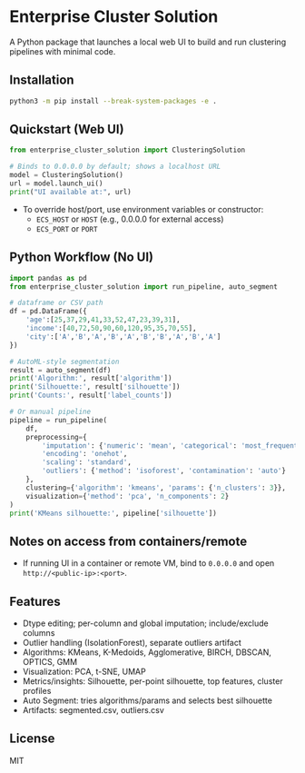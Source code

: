 # Enterprise Cluster Solution

A Python package that launches a local web UI to build and run clustering pipelines with minimal code.

## Installation

```bash
python3 -m pip install --break-system-packages -e .
```

## Quickstart (Web UI)

```python
from enterprise_cluster_solution import ClusteringSolution

# Binds to 0.0.0.0 by default; shows a localhost URL
model = ClusteringSolution()
url = model.launch_ui()
print("UI available at:", url)
```

- To override host/port, use environment variables or constructor:
  - `ECS_HOST` or `HOST` (e.g., 0.0.0.0 for external access)
  - `ECS_PORT` or `PORT`

## Python Workflow (No UI)

```python
import pandas as pd
from enterprise_cluster_solution import run_pipeline, auto_segment

# dataframe or CSV path
df = pd.DataFrame({
    'age':[25,37,29,41,33,52,47,23,39,31],
    'income':[40,72,50,90,60,120,95,35,70,55],
    'city':['A','B','A','B','A','B','B','A','B','A']
})

# AutoML-style segmentation
result = auto_segment(df)
print('Algorithm:', result['algorithm'])
print('Silhouette:', result['silhouette'])
print('Counts:', result['label_counts'])

# Or manual pipeline
pipeline = run_pipeline(
    df,
    preprocessing={
        'imputation': {'numeric': 'mean', 'categorical': 'most_frequent', 'fill_value': 0},
        'encoding': 'onehot',
        'scaling': 'standard',
        'outliers': {'method': 'isoforest', 'contamination': 'auto'}
    },
    clustering={'algorithm': 'kmeans', 'params': {'n_clusters': 3}},
    visualization={'method': 'pca', 'n_components': 2}
)
print('KMeans silhouette:', pipeline['silhouette'])
```

## Notes on access from containers/remote
- If running UI in a container or remote VM, bind to `0.0.0.0` and open `http://<public-ip>:<port>`.

## Features
- Dtype editing; per-column and global imputation; include/exclude columns
- Outlier handling (IsolationForest), separate outliers artifact
- Algorithms: KMeans, K-Medoids, Agglomerative, BIRCH, DBSCAN, OPTICS, GMM
- Visualization: PCA, t-SNE, UMAP
- Metrics/insights: Silhouette, per-point silhouette, top features, cluster profiles
- Auto Segment: tries algorithms/params and selects best silhouette
- Artifacts: segmented.csv, outliers.csv

## License
MIT